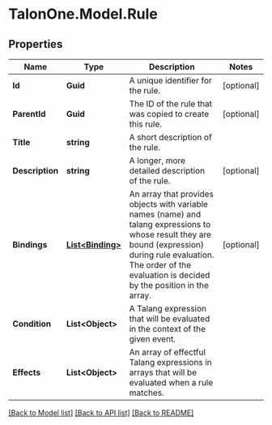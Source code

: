 # TalonOne.Model.Rule
## Properties

Name | Type | Description | Notes
------------ | ------------- | ------------- | -------------
**Id** | **Guid** | A unique identifier for the rule. | [optional] 
**ParentId** | **Guid** | The ID of the rule that was copied to create this rule. | [optional] 
**Title** | **string** | A short description of the rule. | 
**Description** | **string** | A longer, more detailed description of the rule. | [optional] 
**Bindings** | [**List&lt;Binding&gt;**](Binding.md) | An array that provides objects with variable names (name) and talang expressions to whose result they are bound (expression) during rule evaluation. The order of the evaluation is decided by the position in the array. | [optional] 
**Condition** | **List&lt;Object&gt;** | A Talang expression that will be evaluated in the context of the given event. | 
**Effects** | **List&lt;Object&gt;** | An array of effectful Talang expressions in arrays that will be evaluated when a rule matches. | 

[[Back to Model list]](../README.md#documentation-for-models) [[Back to API list]](../README.md#documentation-for-api-endpoints) [[Back to README]](../README.md)

